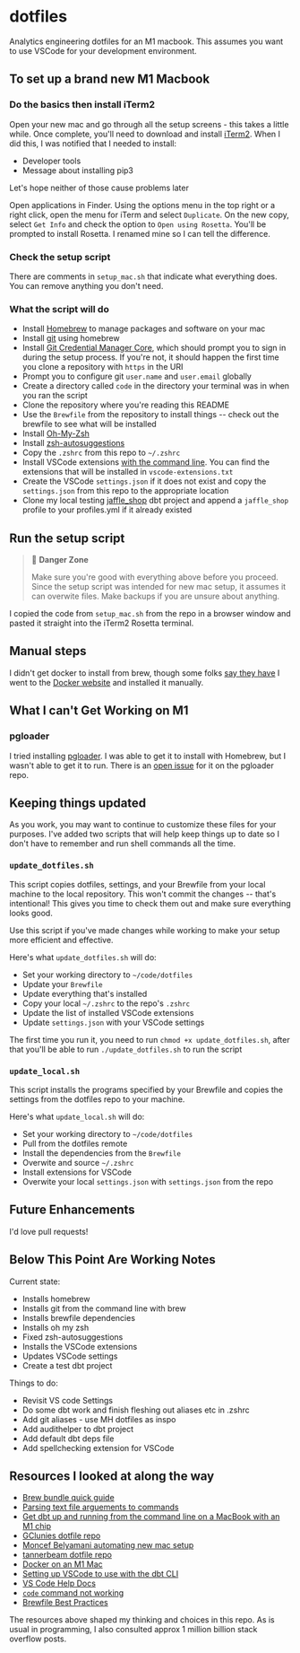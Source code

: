 # dotfiles

Analytics engineering dotfiles for an M1 macbook. This assumes you want to use
VSCode for your development environment.

## To set up a brand new M1 Macbook

### Do the basics then install iTerm2

Open your new mac and go through all the setup screens - this takes a little
while. Once complete, you'll need to download and install [iTerm2](https://iterm2.com/). When I did this, I was notified that I needed to install:

* Developer tools
* Message about installing pip3

Let's hope neither of those cause problems later

Open applications in Finder. Using the options menu in the top right or a right
click, open the menu for iTerm and select `Duplicate`. On the new copy, select
`Get Info` and check the option to `Open using Rosetta`. You'll be prompted to
install Rosetta. I renamed mine so I can tell the difference.

### Check the setup script

There are comments in `setup_mac.sh` that indicate what everything does. You can
remove anything you don't need.

### What the script will do

* Install [Homebrew](https://brew.sh/) to manage packages and software on your mac
* Install [git](https://git-scm.com/) using homebrew
* Install [Git Credential Manager Core](https://docs.github.com/en/get-started/getting-started-with-git/caching-your-github-credentials-in-git), which should prompt you to sign in during the setup process. If you're not, it should happen the first time you clone a repository with `https` in the URI
* Prompt you to configure git `user.name` and `user.email` globally
* Create a directory called `code` in the directory your terminal was in when you ran the script
* Clone the repository where you're reading this README
* Use the `Brewfile` from the repository to install things -- check out the brewfile to see what will be installed
* Install [Oh-My-Zsh](https://ohmyz.sh/)
* Install [zsh-autosuggestions](https://github.com/zsh-users/zsh-autosuggestions)
* Copy the `.zshrc` from this repo to `~/.zshrc`
* Install VSCode extensions [with the command line](https://code.visualstudio.com/docs/editor/extension-marketplace#_command-line-extension-management). You can find the extensions that will be installed in `vscode-extensions.txt`
* Create the VSCode `settings.json` if it does not exist and copy the `settings.json` from this repo to the appropriate location
* Clone my local testing [jaffle_shop](https://github.com/erika-e/jaffle_shop) dbt project and append a `jaffle_shop` profile to your profiles.yml if it already existed

## Run the setup script

> 🚧   **Danger Zone**
>
> Make sure you're good with everything above before you proceed. Since the
setup script was intended for new mac setup, it assumes it can overwite files.
Make backups if you are unsure about anything.

I copied the code from `setup_mac.sh` from the repo in a browser window and
pasted it straight into the iTerm2 Rosetta terminal.

## Manual steps

I didn't get docker to install from brew, though some folks
[say they have](https://stackoverflow.com/questions/67010057/how-to-run-docker-on-apple-silicon-m1)
I went to the [Docker website](https://docs.docker.com/desktop/mac/apple-silicon/)
and installed it manually.

## What I can't Get Working on M1

### pgloader

I tried installing [pgloader](https://github.com/dimitri/pgloader). I was able
to get it to install with Homebrew, but I wasn't able to get it to run. There is
an [open issue](https://github.com/dimitri/pgloader/issues/1312) for it on the
pgloader repo.

## Keeping things updated

As you work, you may want to continue to customize these files for your purposes.
I've added two scripts that will help keep things up to date so I don't have to
remember and run shell commands all the time.

### `update_dotfiles.sh`

This script copies dotfiles, settings, and your Brewfile from your local machine
to the local repository. This won't commit the changes -- that's intentional! This
gives you time to check them out and make sure everything looks good.

Use this script if you've made changes while working to make your setup more
efficient and effective.

Here's what `update_dotfiles.sh` will do:

* Set your working directory to `~/code/dotfiles`
* Update your `Brewfile`
* Update everything that's installed
* Copy your local `~/.zshrc` to the repo's `.zshrc`
* Update the list of installed VSCode extensions
* Update `settings.json` with your VSCode settings

The first time you run it, you need to run `chmod +x update_dotfiles.sh`, after
that you'll be able to run `./update_dotfiles.sh` to run the script

### `update_local.sh`

This script installs the programs specified by your Brewfile and copies the
settings from the dotfiles repo to your machine.

Here's what `update_local.sh` will do:

* Set your working directory to `~/code/dotfiles`
* Pull from the dotfiles remote
* Install the dependencies from the `Brewfile`
* Overwite and source `~/.zshrc`
* Install extensions for VSCode
* Overwite your local `settings.json` with `settings.json` from the repo

## Future Enhancements

I'd love pull requests!

## Below This Point Are Working Notes

Current state:

* Installs homebrew
* Installs git from the command line with brew
* Installs brewfile dependencies
* Installs oh my zsh
* Fixed zsh-autosuggestions
* Installs the VSCode extensions
* Updates VSCode settings
* Create a test dbt project

Things to do:

* Revisit VS code Settings
* Do some dbt work and finish fleshing out aliases etc in .zshrc
* Add git aliases - use MH dotfiles as inspo
* Add audithelper to dbt project
* Add default dbt deps file
* Add spellchecking extension for VSCode

## Resources I looked at along the way

* [Brew bundle quick guide](https://tomlankhorst.nl/brew-bundle-restore-backup/)
* [Parsing text file arguements to commands](https://unix.stackexchange.com/questions/149726/how-to-parse-each-line-of-a-text-file-as-an-argument-to-a-command)
* [Get dbt up and running from the command line on a MacBook with an M1 chip](https://discourse.getdbt.com/t/get-dbt-up-and-running-from-the-command-line-on-a-macbook-with-an-m1-chip/2908)
* [GClunies dotfile repo](https://github.com/GClunies/.dotfile)
* [Moncef Belyamani automating new mac setup](https://www.moncefbelyamani.com/automating-the-setup-of-a-new-mac-with-all-your-apps-preferences-and-development-tools/)
* [tannerbeam dotfile repo](https://github.com/tannerbeam/dotfiles)
* [Docker on an M1 Mac](https://til.simonwillison.net/macos/running-docker-on-remote-m1)
* [Setting up VSCode to use with the dbt CLI](https://discourse.getdbt.com/t/setting-up-vscode-to-use-with-the-dbt-cli/3291)
* [VS Code Help Docs](https://code.visualstudio.com/docs/editor/extension-marketplace#_command-line-extension-management)
* [`code` command not working](https://stackoverflow.com/questions/29955500/code-not-working-in-command-line-for-visual-studio-code-on-osx-mac)
* [Brewfile Best Practices](https://gist.github.com/ChristopherA/a579274536aab36ea9966f301ff14f3f)

The resources above shaped my thinking and choices in this repo. As is usual in
programming, I also consulted approx 1 million billion stack overflow posts.
